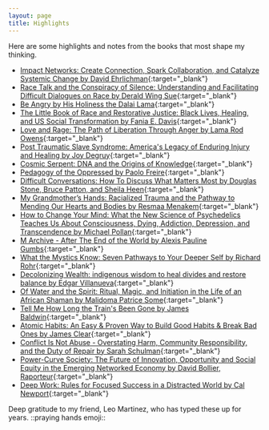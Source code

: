 ```yaml
---
layout: page
title: Highlights
---
```


Here are some highlights and notes from the books that most shape my thinking. 

* [Impact Networks: Create Connection, Spark Collaboration, and Catalyze Systemic Change by David Ehrlichman](https://docs.google.com/document/d/1DM3OLi8twcjdwDHDGkN80sCLQYU-CGNJYnyPx0srj0E/edit#heading=h.vlth93734qlq){:target="_blank"}
* [Race Talk and the Conspiracy of Silence: Understanding and Facilitating Difficult Dialogues on Race by Derald Wing Sue](https://docs.google.com/document/d/1YA_1m7G0MEq69vgHo_8AzLYD8Meb1PwqOnS2DpnuxE4/edit#heading=h.wxwqsqfxyxi9){:target="_blank"}
* [Be Angry by His Holiness the Dalai Lama](https://docs.google.com/document/d/1dpzcxEIbHU7Jmi3XAzfPEB6pxRypa6YBL0EhOEzxqL0/edit){:target="_blank"}
* [The Little Book of Race and Restorative Justice: Black Lives, Healing, and US Social Transformation by Fania E. Davis](https://docs.google.com/document/d/11yExu8JxBy6g1kSNQFIWf3JLI66xhKrRPpmr9W-pYV0/edit#heading=h.7xkwhkzd2adg){:target="_blank"}
* [Love and Rage: The Path of Liberation Through Anger by Lama Rod Owens](https://docs.google.com/document/d/1eq45iy3pJZ1QJA2CtQnscie01xn29fyo64zJGZnkFlI/edit?usp=sharing){:target="_blank"}
* [Post Traumatic Slave Syndrome: America's Legacy of Enduring Injury and Healing by Joy Degruy](https://docs.google.com/document/d/1TxGxLet1kBh7FzJYN-0oJpsFffpsfmFniovUkHAImO8/edit?usp=sharing){:target="_blank"}
* [Cosmic Serpent: DNA and the Origins of Knowledge](https://docs.google.com/document/d/1blUCqC8qeo5NS-kvrfBssPrC5a3btahFoKXg_6rqfy0/edit?usp=sharing){:target="_blank"}
* [Pedagogy of the Oppressed by Paolo Freire](https://docs.google.com/document/d/1JdNqWclvVZF-ANiL9dnQs6wZbcOBu_lIpf8cWXVRUR8/edit#){:target="_blank"}
* [Difficult Conversations: How To Discuss What Matters Most by Douglas Stone, Bruce Patton, and Sheila Heen](https://docs.google.com/document/d/1mJI3mgNnbBCGcEwVfvY7CyqvskfUe8yG0JIvvbgsqY4/edit?usp=sharing
){:target="_blank"}
* [My Grandmother’s Hands: Racialized Trauma and the Pathway to Mending Our Hearts and Bodies by Resmaa Menakem](https://docs.google.com/document/d/1b2R-nzyBODuyE068x7dZIOccR71SQ2WvaP_jwjMKPjM/edit#heading=h.isk3d9mh6ws6){:target="_blank"}
* [How to Change Your Mind: What the New Science of Psychedelics Teaches Us About Consciousness, Dying, Addiction, Depression, and Transcendence by Michael Pollan](https://docs.google.com/document/d/1lfwPP5pNCrIhgM9tU7turLta0ObTBWYQQIHorE_Ptvw/edit?usp=sharing){:target="_blank"}
* [M Archive - After The End of the World by Alexis Pauline Gumbs](https://docs.google.com/document/d/1Zp_8aM-i-ZcF1rpyIVHZXqtn-WZVEI3cOIEUTdvdCQ8/edit?usp=sharing){:target="_blank"}
* [What the Mystics Know: Seven Pathways to Your Deeper Self by Richard Rohr](https://docs.google.com/document/d/18LUDk8vFoIwk2V08A2Ozg6V_XCl6l4OhoX4vRhG2HMQ/edit?usp=sharing){:target="_blank"}
* [Decolonizing Wealth: indigenous wisdom to heal divides and restore balance by Edgar Villanueva](https://docs.google.com/document/d/1fJXo7Vft9Q27ZxhLpYKi34LjloN8uv3jww97IB9SNJk/edit#heading=h.7eaf83x565lv){:target="_blank"}
* [Of Water and the Spirit: Ritual, Magic, and Initiation in the Life of an African Shaman by Malidoma Patrice Some](https://docs.google.com/document/d/1Xbl9Yyl0WMnoL9ZHtfIbTLrMKyfZs2PCF_X04cJO5w8/edit?usp=sharing){:target="_blank"}
* [Tell Me How Long the Train's Been Gone by James Baldwin](https://github.com/spewil/bookclub){:target="_blank"}
* [Atomic Habits: An Easy & Proven Way to Build Good Habits & Break Bad Ones by James Clear](https://docs.google.com/document/d/1BXNjEWNht46wTHFlymfWy00b15RJYk2Kl0dGqUBVCRo/edit?usp=sharing){:target="_blank"}
* [Conflict Is Not Abuse - Overstating Harm, Community Responsibility, and the Duty of Repair by Sarah Schulman](https://docs.google.com/document/d/1OFB88c6CzWG5kGXaccuTLzJV2MUjjH0lrA53lpcU8Uw/edit#heading=h.4krziu3nbdml){:target="_blank"}
* [Power-Curve Society: The Future of Innovation, Opportunity and Social Equity in the Emerging Networked Economy by David Bollier, Raporteur](https://docs.google.com/document/d/174kniuH2Y60yt0-pjfuAK-JAtSBXUJQ1kPhJkiTdqM0/edit#heading=h.n69fg0cdulli){:target="_blank"}
* [Deep Work: Rules for Focused Success in a Distracted World by Cal Newport](https://docs.google.com/document/d/1NZ3eAyPmGUQ_qSy5VktgXa94AuG6TlpZtUanl3Ntnwc/edit){:target="_blank"}

Deep gratitude to my friend, Leo Martinez, who has typed these up for years. ::praying hands emoji::